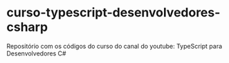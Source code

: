 # curso-typescript-desenvolvedores-csharp
Repositório com os códigos do curso do canal do youtube: TypeScript para Desenvolvedores C#
